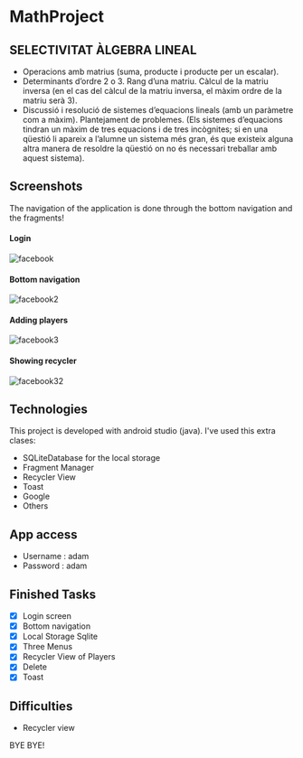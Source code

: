 # MathProject

## SELECTIVITAT ÀLGEBRA LINEAL
* Operacions amb matrius (suma, producte i producte per un escalar).
* Determinants d’ordre 2 o 3. Rang d’una matriu. Càlcul de la matriu inversa (en el cas
del càlcul de la matriu inversa, el màxim ordre de la matriu serà 3).
* Discussió i resolució de sistemes d’equacions lineals (amb un paràmetre com a
màxim). Plantejament de problemes. (Els sistemes d’equacions tindran un màxim de
tres equacions i de tres incògnites; si en una qüestió li apareix a l’alumne un sistema
més gran, és que existeix alguna altra manera de resoldre la qüestió on no és
necessari treballar amb aquest sistema).

## Screenshots

The navigation of the application is done through the bottom navigation and the fragments!

#### Login

![facebook](https://user-images.githubusercontent.com/58786408/140085996-1a6138ac-4c96-43e1-82d9-c6ed4f4065d8.png)


#### Bottom navigation

![facebook2](https://user-images.githubusercontent.com/58786408/140086021-4798043a-0f2e-4341-af5d-df3a372e5dc5.png)

#### Adding players

![facebook3](https://user-images.githubusercontent.com/58786408/140086048-bca5b12b-b262-4176-be93-04fc4dd6b6a0.png)

#### Showing recycler

![facebook32](https://user-images.githubusercontent.com/58786408/140086069-8d400a9a-1af2-48a9-a3e3-de027a6e6fa5.png)

## Technologies
This project is developed with android studio (java).
I've used this extra clases:

* SQLiteDatabase for the local storage
* Fragment Manager
* Recycler View
* Toast
* Google
* Others


## App access
* Username : adam
* Password : adam


## Finished Tasks
- [x] Login screen
- [x] Bottom navigation
- [x] Local Storage Sqlite
- [x] Three Menus
- [x] Recycler View of Players
- [x] Delete
- [x] Toast

## Difficulties

- Recycler view

BYE BYE!

